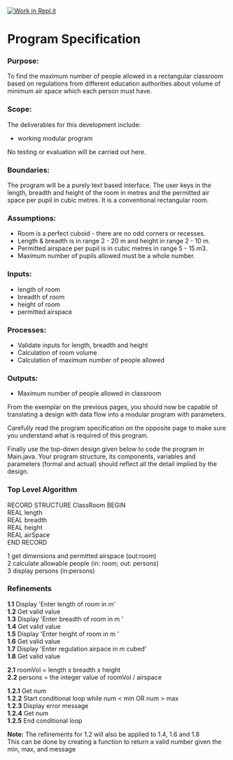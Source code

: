[![Work in Repl.it](https://classroom.github.com/assets/work-in-replit-14baed9a392b3a25080506f3b7b6d57f295ec2978f6f33ec97e36a161684cbe9.svg)](https://classroom.github.com/online_ide?assignment_repo_id=3979478&assignment_repo_type=AssignmentRepo)
# Program Specification

### Purpose:

To find the maximum number of people allowed in a rectangular classroom based on regulations from different education authorities about volume of minimum air space which each person must have.  


### Scope:	

The deliverables for this development include:

-	working modular program

No testing or evaluation will be carried out here.

### Boundaries:	

The program will be a purely text based interface.  The user keys in the length, breadth and height of the room in metres and the permitted air space per pupil in cubic metres. It is a conventional rectangular room.

###  Assumptions:	

- Room is a perfect cuboid - there are no odd corners or recesses.
- Length & breadth is in range 2 - 20 m and height in range 2 - 10 m.
- Permitted airspace per pupil is in cubic metres in range 5 - 15 m3.
- Maximum number of pupils allowed must be a whole number.

### Inputs:	

- length of room 
- breadth of room 
- height of room	 
- permitted airspace 

### Processes:	

- Validate inputs for length, breadth and height
- Calculation of room volume
- Calculation of maximum number of people allowed

### Outputs:	

- Maximum number of people allowed in classroom

From the exemplar on the previous pages, you should now be capable of translating a design with data flow into a modular program with parameters.

Carefully read the program specification on the opposite page to make sure you understand what is required of this program. 

Finally use the top-down design given below to code the program in Main.java. Your program structure, its components, variables and parameters (formal and actual) should reflect all the detail implied by the design.

### Top Level Algorithm

RECORD STRUCTURE ClassRoom BEGIN\
REAL length\
REAL breadth\
REAL height\
REAL airSpace\
END RECORD

1	get dimensions and permitted airspace                       	(out:room)\
2	calculate allowable people                  	(in: room; out: persons)\
3	display persons                                 (in:persons)

### Refinements

**1.1**	Display 'Enter length of room in m'\
**1.2**	Get valid value\
**1.3**	Display  'Enter breadth of room in m ' \
**1.4**	Get valid value\
**1.5**	Display  'Enter height of room in m ' \
**1.6**	Get valid value 	\
**1.7**	Display  'Enter regulation airpace in m cubed' \
**1.8**	Get valid value	
	
**2.1**	roomVol = length x breadth x height\
**2.2**	persons  = the integer value of roomVol / airspace

**1.2.1**	Get num \
**1.2.2**	Start conditional loop while num < min OR num > max \
**1.2.3**		Display error message\
**1.2.4**		Get num\
**1.2.5** 	End conditional loop


**Note:** The refinements for 1.2 will also be applied to 1.4, 1.6 and 1.8\
This can be done by creating a function to return a valid number given the min, max, and message



